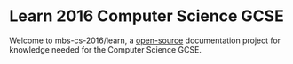 Learn 2016 Computer Science GCSE
================================

Welcome to mbs-cs-2016/learn, a [open-source](https://github.com/mbs-cs-2016/learn) documentation project for knowledge needed for the Computer Science GCSE.
